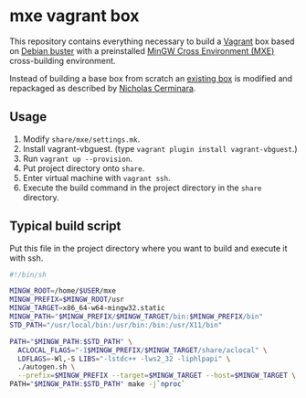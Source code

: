 # mxe vagrant box

This repository contains everything necessary to build a [Vagrant](https://www.vagrantup.com/) box based on [Debian buster](https://www.debian.org/releases/buster/) with a preinstalled [MinGW Cross Environment (MXE)](http://mxe.cc/) cross-building environment.

Instead of building a base box from scratch an [existing box](https://app.vagrantup.com/debian/boxes/buster64) is modified and repackaged as described by [Nicholas Cerminara](https://scotch.io/tutorials/how-to-create-a-vagrant-base-box-from-an-existing-one).

## Usage

1. Modify `share/mxe/settings.mk`.
2. Install vagrant-vbguest. (type `vagrant plugin install vagrant-vbguest`.)
3. Run `vagrant up --provision`.
4. Put project directory onto `share`.
5. Enter virtual machine with `vagrant ssh`.
6. Execute the build command in the project directory in the `share` directory.

## Typical build script

Put this file in the project directory where you want to build and execute it with ssh.

```sh
#!/bin/sh

MINGW_ROOT=/home/$USER/mxe
MINGW_PREFIX=$MINGW_ROOT/usr
MINGW_TARGET=x86_64-w64-mingw32.static
MINGW_PATH="$MINGW_PREFIX/$MINGW_TARGET/bin:$MINGW_PREFIX/bin"
STD_PATH="/usr/local/bin:/usr/bin:/bin:/usr/X11/bin"

PATH="$MINGW_PATH:$STD_PATH" \
  ACLOCAL_FLAGS="-I$MINGW_PREFIX/$MINGW_TARGET/share/aclocal" \
  LDFLAGS=-Wl,-S LIBS="-lstdc++ -lws2_32 -liphlpapi" \
  ./autogen.sh \
  --prefix=$MINGW_PREFIX --target=$MINGW_TARGET --host=$MINGW_TARGET \
PATH="$MINGW_PATH:$STD_PATH" make -j`nproc`
```
